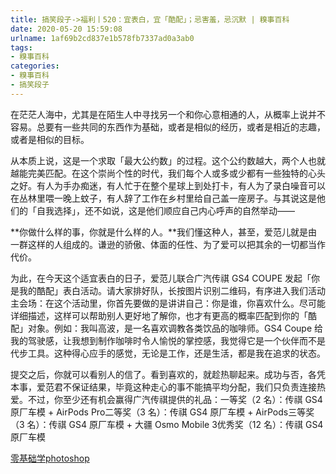 ```yaml
---
title: 搞笑段子->福利丨520：宜表白，宜「酷配」；忌害羞，忌沉默 | 糗事百科
date: 2020-05-20 15:59:08
urlname: 1af69b2cd837e1b578fb7337ad0a3ab0
tags: 
- 糗事百科
categories:
- 糗事百科
- 搞笑段子
---
```

在茫茫人海中，尤其是在陌生人中寻找另一个和你心意相通的人，从概率上说并不容易。总要有一些共同的东西作为基础，或者是相似的经历，或者是相近的志趣，或者是相似的目标。

从本质上说，这是一个求取「最大公约数」的过程。这个公约数越大，两个人也就越能完美匹配。在这个崇尚个性的时代，我们每个人或多或少都有一些独特的心头之好。有人为手办痴迷，有人忙于在整个星球上到处打卡，有人为了录白噪音可以在丛林里喂一晚上蚊子，有人辞了工作在乡村里给自己盖一座房子。与其说这是他们的「自我选择」，还不如说，这是他们顺应自己内心呼声的自然举动——

**你做什么样的事，你就是什么样的人。**我们懂这种人，甚至，爱范儿就是由一群这样的人组成的。谦逊的骄傲、体面的任性、为了爱可以把其余的一切都当作代价。

为此，在今天这个适宜表白的日子，爱范儿联合广汽传祺 GS4 COUPE 发起「你是我的酷配」表白活动。请大家排好队，长按图片识别二维码，有序进入我们活动主会场：在这个活动里，你首先要做的是讲讲自己：你是谁，你喜欢什么。尽可能详细描述，这样可以帮助别人更好地了解你，也才有更高的概率匹配到你的「酷配」对象。例如：我叫高波，是一名喜欢调教各类饮品的咖啡师。GS4 Coupe 给我的驾驶感，让我想到制作咖啡时令人愉悦的掌控感，我觉得它是一个伙伴而不是代步工具。这种得心应手的感觉，无论是工作，还是生活，都是我在追求的状态。

提交之后，你就可以看别人的信了。看到喜欢的，就趁热聊起来。成功与否，各凭本事，爱范君不保证结果，毕竟这种走心的事不能搞平均分配，我们只负责连接热爱。不过，你至少还有机会赢得广汽传祺提供的礼品：一等奖（2 名）：传祺 GS4 原厂车模 + AirPods Pro二等奖（3 名）：传祺 GS4 原厂车模 + AirPods三等奖（3 名）：传祺 GS4 原厂车模 + 大疆 Osmo Mobile 3优秀奖（12 名）：传祺 GS4 原厂车模

[零基础学photoshop](https://vip.open.163.com/mobile/detail/293?channel=directcard)


